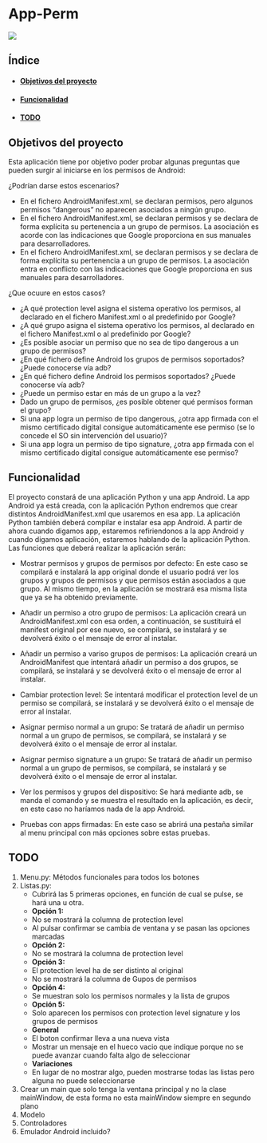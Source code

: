 # App-Perm
<p align="left">
   <img src="https://img.shields.io/badge/STATUS-EN%20DESAROLLO-green">
</p>

## Índice
- #### [Objetivos del proyecto](https://github.com/Loloncio/App-Perm/tree/main#objetivos-del-proyecto-1)
- #### [Funcionalidad](https://github.com/Loloncio/App-Perm/tree/main#funcionalidad-1)
- #### [TODO](https://github.com/Loloncio/App-Perm/tree/main#todo-1)

## Objetivos del proyecto
Esta aplicación tiene por objetivo poder probar algunas preguntas que pueden surgir al iniciarse en los permisos de Android:

¿Podrían darse estos escenarios?

* En el fichero AndroidManifest.xml, se declaran permisos, pero algunos permisos “dangerous” no aparecen asociados a ningún grupo.
* En el fichero AndroidManifest.xml, se declaran permisos y se declara de forma explícita su pertenencia a un grupo de permisos. La asociación es acorde con las indicaciones que Google proporciona en sus manuales para desarrolladores.
* En el fichero AndroidManifest.xml, se declaran permisos y se declara de forma explícita su pertenencia a un grupo de permisos. La asociación entra en conflicto con las indicaciones que Google proporciona en sus manuales para desarrolladores.

¿Que ocuure en estos casos?

* ¿A qué protection level asigna el sistema operativo los permisos, al declarado en el fichero Manifest.xml o al predefinido por Google?
* ¿A qué grupo asigna el sistema operativo los permisos, al declarado en el fichero Manifest.xml o al predefinido por Google?
* ¿Es posible asociar un permiso que no sea de tipo dangerous a un grupo de permisos?
* ¿En qué fichero define Android los grupos de permisos soportados? ¿Puede conocerse vía adb?
* ¿En qué fichero define Android los permisos soportados? ¿Puede conocerse vía adb?
* ¿Puede un permiso estar en más de un grupo a la vez?
* Dado un grupo de permisos, ¿es posible obtener qué permisos forman el grupo?
* Si una app logra un permiso de tipo dangerous, ¿otra app firmada con el mismo certificado digital consigue automáticamente ese permiso (se lo concede el SO sin intervención del usuario)?
* Si una app logra un permiso de tipo signature, ¿otra app firmada con el mismo certificado digital consigue automáticamente ese permiso?

## Funcionalidad
El proyecto constará de una aplicación Python y una app Android. La app Android ya está creada, con la aplicación Python endremos que crear distintos AndroidManifest.xml que usaremos en esa app. La aplicación Python también deberá compilar e instalar esa app Android. A partir de ahora cuando digamos app, estaremos refiriendonos a la app Android y cuando digamos aplicación, estaremos hablando de la aplicación Python. Las funciones que deberá realizar la aplicación serán:

* Mostrar permisos y grupos de permisos por defecto: En este caso se compilará e instalará la app original donde el usuario podrá ver los grupos y grupos de permisos y que permisos están asociados a que grupo. Al mismo tiempo, en la aplicación se mostrará esa misma lista que ya se ha obtenido previamente.

* Añadir un permiso a otro grupo de permisos: La aplicación creará un AndroidManifest.xml con esa orden, a continuación, se sustituirá el manifest original por ese nuevo, se compilará, se instalará y se devolverá éxito o el mensaje de error al instalar.

* Añadir un permiso a variso grupos de permisos: La aplicación creará un AndroidManifest que intentará añadir un permiso a dos grupos, se compilará, se instalará y se devolverá éxito o el mensaje de error al instalar.

* Cambiar protection level: Se intentará modificar el protection level de un permiso se compilará, se instalará y se devolverá éxito o el mensaje de error al instalar.

* Asignar permiso normal a un grupo: Se tratará de añadir un permiso normal a un grupo de permisos, se compilará, se instalará y se devolverá éxito o el mensaje de error al instalar.

* Asignar permiso signature a un grupo: Se tratará de añadir un permiso normal a un grupo de permisos, se compilará, se instalará y se devolverá éxito o el mensaje de error al instalar.

* Ver los permisos y grupos del dispositivo: Se hará mediante adb, se manda el comando y se muestra el resultado en la aplicación, es decir, en este caso no haríamos nada de la app Android.

* Pruebas con apps firmadas: En este caso se abrirá una pestaña similar al menu principal con más opciones sobre estas pruebas.

## TODO

1. Menu.py: Métodos funcionales para todos los botones  
2. Listas.py:
   <ul>
	   <li>Cubrirá las 5 primeras opciones, en función de cual se pulse, se hará una u otra.</li>
	   <li><b>Opción 1:</b></li>
	   <li>No se mostrará la columna de protection level</li>
	   <li>Al pulsar confirmar se cambia de ventana y se pasan las opciones marcadas </li>
	   <li><b>Opción 2:</b></li>
	   <li>No se mostrará la columna de protection level</li>
	   <li><b>Opción 3:</b></li>
	   <li>El protection level ha de ser distinto al original</li>
	   <li>No se mostrará la columna de Gupos de permisos</li>
	   <li><b>Opción 4:</b></li>
	   <li>Se muestran solo los permisos normales y la lista de grupos</li>
	   <li><b>Opción 5:</b></li>
	   <li>Solo aparecen los permisos con protection level signature y los grupos de permisos</li>
	   <li><b>General</b></li>
	   <li>El boton confirmar lleva a una nueva vista</li>
	   <li>Mostrar un mensaje en el hueco vacio que indique porque no se puede avanzar cuando falta algo de seleccionar</li>
	   <li><b>Variaciones</b></li>
	   <li>En lugar de no mostrar algo, pueden mostrarse todas las listas pero alguna no puede seleccionarse</li>
   </ul>
4. Crear un main que solo tenga la ventana principal y no la clase mainWindow, de esta forma no esta mainWindow siempre en segundo plano
5. Modelo
6. Controladores
7. Emulador Android incluido?
